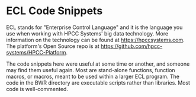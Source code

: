 # ECL Code Snippets

ECL stands for "Enterprise Control Language" and it is the language you use when working with HPCC Systems' big data technology.  More information on the technology can be found at https://hpccsystems.com.  The platform's Open Source repo is at https://github.com/hpcc-systems/HPCC-Platform.

The code snippets here were useful at some time or another, and someone may find them useful again.  Most are stand-alone functions, function macros, or macros, meant to be used within a larger ECL program.  The code in the BWR directory are executable scripts rather than libraries.  Most code is well-commented.
